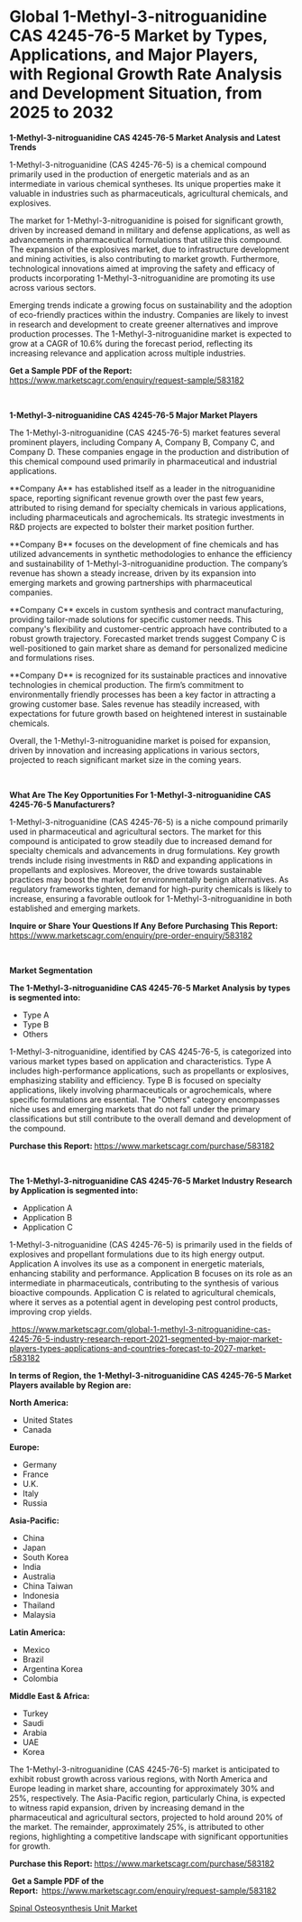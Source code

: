 <p><h1>Global 1-Methyl-3-nitroguanidine CAS 4245-76-5 Market by Types, Applications, and Major Players, with Regional Growth Rate Analysis and Development Situation, from 2025 to 2032</h1></p><p><strong>1-Methyl-3-nitroguanidine CAS 4245-76-5 Market Analysis and Latest Trends</strong></p>
<p><p>1-Methyl-3-nitroguanidine (CAS 4245-76-5) is a chemical compound primarily used in the production of energetic materials and as an intermediate in various chemical syntheses. Its unique properties make it valuable in industries such as pharmaceuticals, agricultural chemicals, and explosives.</p><p>The market for 1-Methyl-3-nitroguanidine is poised for significant growth, driven by increased demand in military and defense applications, as well as advancements in pharmaceutical formulations that utilize this compound. The expansion of the explosives market, due to infrastructure development and mining activities, is also contributing to market growth. Furthermore, technological innovations aimed at improving the safety and efficacy of products incorporating 1-Methyl-3-nitroguanidine are promoting its use across various sectors.</p><p>Emerging trends indicate a growing focus on sustainability and the adoption of eco-friendly practices within the industry. Companies are likely to invest in research and development to create greener alternatives and improve production processes. The 1-Methyl-3-nitroguanidine market is expected to grow at a CAGR of 10.6% during the forecast period, reflecting its increasing relevance and application across multiple industries.</p></p>
<p><strong>Get a Sample PDF of the Report:&nbsp;</strong> <a href="https://www.marketscagr.com/enquiry/request-sample/583182?utm_campaign=3351&utm_medium=2&utm_source=Github&utm_content=ia&utm_term=23032025&utm_id=1-methyl-3-nitroguanidine-cas-4245-76-5">https://www.marketscagr.com/enquiry/request-sample/583182</a></p>
<p>&nbsp;</p>
<p><strong>1-Methyl-3-nitroguanidine CAS 4245-76-5 Major Market Players</strong></p>
<p><p>The 1-Methyl-3-nitroguanidine (CAS 4245-76-5) market features several prominent players, including Company A, Company B, Company C, and Company D. These companies engage in the production and distribution of this chemical compound used primarily in pharmaceutical and industrial applications.</p><p>**Company A** has established itself as a leader in the nitroguanidine space, reporting significant revenue growth over the past few years, attributed to rising demand for specialty chemicals in various applications, including pharmaceuticals and agrochemicals. Its strategic investments in R&D projects are expected to bolster their market position further.</p><p>**Company B** focuses on the development of fine chemicals and has utilized advancements in synthetic methodologies to enhance the efficiency and sustainability of 1-Methyl-3-nitroguanidine production. The company’s revenue has shown a steady increase, driven by its expansion into emerging markets and growing partnerships with pharmaceutical companies.</p><p>**Company C** excels in custom synthesis and contract manufacturing, providing tailor-made solutions for specific customer needs. This company's flexibility and customer-centric approach have contributed to a robust growth trajectory. Forecasted market trends suggest Company C is well-positioned to gain market share as demand for personalized medicine and formulations rises.</p><p>**Company D** is recognized for its sustainable practices and innovative technologies in chemical production. The firm’s commitment to environmentally friendly processes has been a key factor in attracting a growing customer base. Sales revenue has steadily increased, with expectations for future growth based on heightened interest in sustainable chemicals.</p><p>Overall, the 1-Methyl-3-nitroguanidine market is poised for expansion, driven by innovation and increasing applications in various sectors, projected to reach significant market size in the coming years.</p></p>
<p>&nbsp;</p>
<p><strong>What Are The Key Opportunities For 1-Methyl-3-nitroguanidine CAS 4245-76-5 Manufacturers?</strong></p>
<p><p>1-Methyl-3-nitroguanidine (CAS 4245-76-5) is a niche compound primarily used in pharmaceutical and agricultural sectors. The market for this compound is anticipated to grow steadily due to increased demand for specialty chemicals and advancements in drug formulations. Key growth trends include rising investments in R&D and expanding applications in propellants and explosives. Moreover, the drive towards sustainable practices may boost the market for environmentally benign alternatives. As regulatory frameworks tighten, demand for high-purity chemicals is likely to increase, ensuring a favorable outlook for 1-Methyl-3-nitroguanidine in both established and emerging markets.</p></p>
<p><strong>Inquire or Share Your Questions If Any Before Purchasing This Report:</strong> <a href="https://www.marketscagr.com/enquiry/pre-order-enquiry/583182?utm_campaign=3351&utm_medium=2&utm_source=Github&utm_content=ia&utm_term=23032025&utm_id=1-methyl-3-nitroguanidine-cas-4245-76-5">https://www.marketscagr.com/enquiry/pre-order-enquiry/583182</a></p>
<p>&nbsp;</p>
<p><strong>Market Segmentation</strong></p>
<p><strong>The 1-Methyl-3-nitroguanidine CAS 4245-76-5 Market Analysis by types is segmented into:</strong></p>
<p><ul><li>Type A</li><li>Type B</li><li>Others</li></ul></p>
<p><p>1-Methyl-3-nitroguanidine, identified by CAS 4245-76-5, is categorized into various market types based on application and characteristics. Type A includes high-performance applications, such as propellants or explosives, emphasizing stability and efficiency. Type B is focused on specialty applications, likely involving pharmaceuticals or agrochemicals, where specific formulations are essential. The "Others" category encompasses niche uses and emerging markets that do not fall under the primary classifications but still contribute to the overall demand and development of the compound.</p></p>
<p><strong>Purchase this Report:&nbsp;</strong><a href="https://www.marketscagr.com/purchase/583182?utm_campaign=3351&utm_medium=2&utm_source=Github&utm_content=ia&utm_term=23032025&utm_id=1-methyl-3-nitroguanidine-cas-4245-76-5">https://www.marketscagr.com/purchase/583182</a></p>
<p>&nbsp;</p>
<p><strong>The 1-Methyl-3-nitroguanidine CAS 4245-76-5 Market Industry Research by Application is segmented into:</strong></p>
<p><ul><li>Application A</li><li>Application B</li><li>Application C</li></ul></p>
<p><p>1-Methyl-3-nitroguanidine (CAS 4245-76-5) is primarily used in the fields of explosives and propellant formulations due to its high energy output. Application A involves its use as a component in energetic materials, enhancing stability and performance. Application B focuses on its role as an intermediate in pharmaceuticals, contributing to the synthesis of various bioactive compounds. Application C is related to agricultural chemicals, where it serves as a potential agent in developing pest control products, improving crop yields.</p></p>
<p><a href="https://www.marketscagr.com/global-1-methyl-3-nitroguanidine-cas-4245-76-5-industry-research-report-2021-segmented-by-major-market-players-types-applications-and-countries-forecast-to-2027-market-r583182?utm_campaign=3351&utm_medium=2&utm_source=Github&utm_content=ia&utm_term=23032025&utm_id=1-methyl-3-nitroguanidine-cas-4245-76-5">&nbsp;https://www.marketscagr.com/global-1-methyl-3-nitroguanidine-cas-4245-76-5-industry-research-report-2021-segmented-by-major-market-players-types-applications-and-countries-forecast-to-2027-market-r583182</a></p>
<p><strong>In terms of Region, the 1-Methyl-3-nitroguanidine CAS 4245-76-5 Market Players available by Region are:</strong></p>
<p>
    <p> <strong> North America: </strong>
        <ul>
            <li>United States</li>
            <li>Canada</li>
        </ul>
        </p> 
    <p> <strong> Europe: </strong>
        <ul>
            <li>Germany</li>
            <li>France</li>
            <li>U.K.</li>
            <li>Italy</li>
            <li>Russia</li>
        </ul>
        </p> 
    <p> <strong> Asia-Pacific: </strong>
        <ul>
            <li>China</li>
            <li>Japan</li>
            <li>South Korea</li>
            <li>India</li>
            <li>Australia</li>
            <li>China Taiwan</li>
            <li>Indonesia</li>
            <li>Thailand</li>
            <li>Malaysia</li>
        </ul>
        </p> 
    <p> <strong> Latin America: </strong>
        <ul>
            <li>Mexico</li>
            <li>Brazil</li>
            <li>Argentina Korea</li>
            <li>Colombia</li>
        </ul>
        </p> 
    <p> <strong> Middle East & Africa: </strong>
        <ul>
            <li>Turkey</li>
            <li>Saudi</li>
            <li>Arabia</li>
            <li>UAE</li>
            <li>Korea</li>
        </ul>
    </p>
    </p>
<p><p>The 1-Methyl-3-nitroguanidine (CAS 4245-76-5) market is anticipated to exhibit robust growth across various regions, with North America and Europe leading in market share, accounting for approximately 30% and 25%, respectively. The Asia-Pacific region, particularly China, is expected to witness rapid expansion, driven by increasing demand in the pharmaceutical and agricultural sectors, projected to hold around 20% of the market. The remainder, approximately 25%, is attributed to other regions, highlighting a competitive landscape with significant opportunities for growth.</p></p>
<p><strong>Purchase this Report: </strong><a href="https://www.marketscagr.com/purchase/583182?utm_campaign=3351&utm_medium=2&utm_source=Github&utm_content=ia&utm_term=23032025&utm_id=1-methyl-3-nitroguanidine-cas-4245-76-5">https://www.marketscagr.com/purchase/583182</a></p>
<p>&nbsp;<strong>Get a Sample PDF of the Report:&nbsp;&nbsp;</strong><a href="https://www.marketscagr.com/enquiry/request-sample/583182?utm_campaign=3351&utm_medium=2&utm_source=Github&utm_content=ia&utm_term=23032025&utm_id=1-methyl-3-nitroguanidine-cas-4245-76-5">https://www.marketscagr.com/enquiry/request-sample/583182</a></p>
<p><strong></strong></p>
<p><p><a href="https://github.com/dibesnayee/Market-Research-Report-List-1/blob/main/spinal-osteosynthesis-unit-market.md?utm_campaign=3351&utm_medium=2&utm_source=Github&utm_content=ia&utm_term=23032025&utm_id=1-methyl-3-nitroguanidine-cas-4245-76-5">Spinal Osteosynthesis Unit Market</a></p></p>